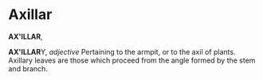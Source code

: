 # Axillar

**AX'ILLAR**,

**AX'ILLAR**Y, _adjective_ Pertaining to the armpit, or to the axil of plants. Axillary leaves are those which proceed from the angle formed by the stem and branch.
